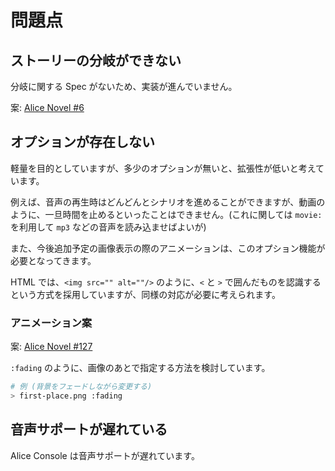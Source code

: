 # 問題点

## ストーリーの分岐ができない

分岐に関する Spec がないため、実装が進んでいません。

案: [Alice Novel #6](https://github.com/AliceNovel/AliceNovel/issues/6)

## オプションが存在しない

軽量を目的としていますが、多少のオプションが無いと、拡張性が低いと考えています。

例えば、音声の再生時はどんどんとシナリオを進めることができますが、動画のように、一旦時間を止めるといったことはできません。(これに関しては `movie: `を利用して `mp3` などの音声を読み込ませばよいが)

また、今後追加予定の画像表示の際のアニメーションは、このオプション機能が必要となってきます。

HTML では、`<img src="" alt=""/>` のように、`<` と `>` で囲んだものを認識するという方式を採用していますが、同様の対応が必要に考えられます。

### アニメーション案

案: [Alice Novel #127](https://github.com/AliceNovel/AliceNovel/issues/127#issuecomment-2576681643)

`:fading` のように、画像のあとで指定する方法を検討しています。

```sh
# 例 (背景をフェードしながら変更する)
> first-place.png :fading
```

## 音声サポートが遅れている

Alice Console は音声サポートが遅れています。
